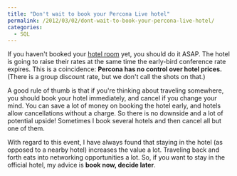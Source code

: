 ```yaml
---
title: "Don't wait to book your Percona Live hotel"
permalink: /2012/03/02/dont-wait-to-book-your-percona-live-hotel/
categories:
  - SQL
---
```

If you haven't booked your [hotel room][1] yet, you should do it ASAP. The hotel is going to raise their rates at the same time the early-bird conference rate expires. This is a coincidence: **Percona has no control over hotel prices.** (There is a group discount rate, but we don't call the shots on that.)

A good rule of thumb is that if you're thinking about traveling somewhere, you should book your hotel immediately, and cancel if you change your mind. You can save a lot of money on booking the hotel early, and hotels allow cancellations without a charge. So there is no downside and a lot of potential upside! Sometimes I book several hotels and then cancel all but one of them.

With regard to this event, I have always found that staying in the hotel (as opposed to a nearby hotel) increases the value a lot. Traveling back and forth eats into networking opportunities a lot. So, if you want to stay in the official hotel, my advice is **book now, decide later**.

 [1]: http://www.percona.com/live/mysql-conference-2012/content/hotel-travel
